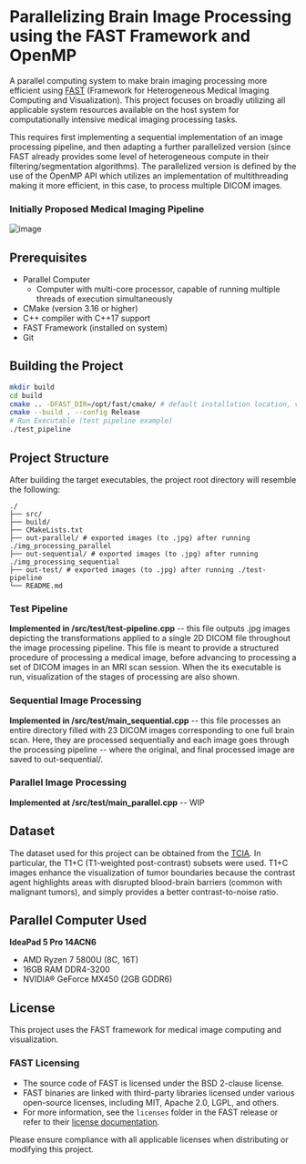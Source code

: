 # Parallelizing Brain Image Processing using the FAST Framework and OpenMP

A parallel computing system to make brain imaging processing more efficient using [FAST](https://github.com/smistad/FAST/) (Framework for Heterogeneous Medical Imaging Computing and Visualization). This project focuses on broadly utilizing all applicable system resources available on the host system for computationally intensive medical imaging processing tasks.

This requires first implementing a sequential implementation of an image processing pipeline, and then adapting a further parallelized version (since FAST already provides some level of heterogeneous compute in their filtering/segmentation algorithms). The parallelized version is defined by the use of the OpenMP API which utilizes an implementation of multithreading making it more efficient, in this case, to process multiple DICOM images.

### Initially Proposed Medical Imaging Pipeline
![image](https://github.com/user-attachments/assets/5e62af4c-539f-4fb5-b001-0179b4682789)
## Prerequisites

- Parallel Computer
  - Computer with multi-core processor, capable of running multiple threads of execution simultaneously
- CMake (version 3.16 or higher)
- C++ compiler with C++17 support
- FAST Framework (installed on system)
- Git

## Building the Project

```bash
mkdir build
cd build
cmake .. -DFAST_DIR=/opt/fast/cmake/ # default installation location, varies if built from source
cmake --build . --config Release
# Run Executable (test pipeline example)
./test_pipeline 
```

## Project Structure

After building the target executables, the project root directory will resemble the following:

```
./
├── src/
├── build/
├── CMakeLists.txt
├── out-parallel/ # exported images (to .jpg) after running ./img_processing_parallel
├── out-sequential/ # exported images (to .jpg) after running ./img_processing_sequential 
├── out-test/ # exported images (to .jpg) after running ./test-pipeline
└── README.md
```

### Test Pipeline

**Implemented in /src/test/test-pipeline.cpp** -- this file outputs .jpg images depicting the transformations applied to a single 2D DICOM file throughout the image processing pipeline. This file is meant to provide a structured procedure of processing a medical image, before advancing to processing a set of DICOM images in an MRI scan session. When the its executable is run, visualization of the stages of processing are also shown.

### Sequential Image Processing

**Implemented in /src/test/main_sequential.cpp** -- this file processes an entire directory filled with 23 DICOM images corresponding to one full brain scan. Here, they are processed sequentially and each image goes through the processing pipeline -- where the original, and final processed image are saved to out-sequential/.

### Parallel Image Processing

**Implemented at /src/test/main_parallel.cpp** -- WIP

## Dataset

The dataset used for this project can be obtained from the [TCIA](https://www.cancerimagingarchive.net/collection/brain-tumor-progression/). In particular, the T1+C (T1-weighted post-contrast) subsets were used. T1+C images enhance the visualization of tumor boundaries because the contrast agent highlights areas with disrupted blood-brain barriers (common with malignant tumors), and simply provides a better contrast-to-noise ratio.

## Parallel Computer Used
**IdeaPad 5 Pro 14ACN6**
- AMD Ryzen 7 5800U (8C, 16T)
- 16GB RAM DDR4-3200
- NVIDIA® GeForce MX450 (2GB GDDR6)
 
## License

This project uses the FAST framework for medical image computing and visualization.

### FAST Licensing

- The source code of FAST is licensed under the BSD 2-clause license.
- FAST binaries are linked with third-party libraries licensed under various open-source licenses, including MIT, Apache 2.0, LGPL, and others.
- For more information, see the `licenses` folder in the FAST release or refer to their [license documentation](https://github.com/smistad/FAST/blob/master/LICENSE).

Please ensure compliance with all applicable licenses when distributing or modifying this project.
